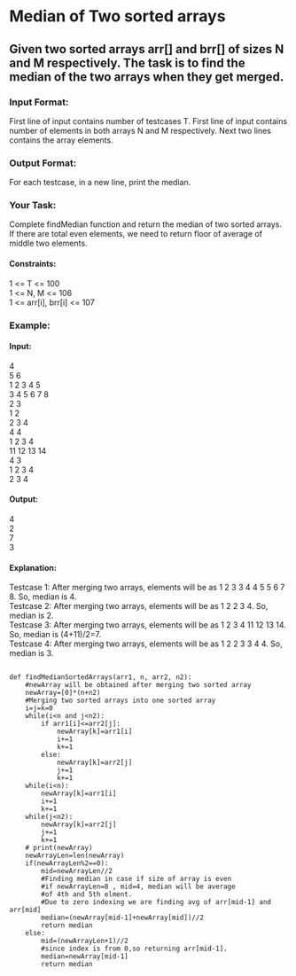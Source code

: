 # Median of Two sorted arrays
## Given two sorted arrays arr[] and brr[] of sizes N and M respectively. The task is to find the median of the two arrays when they get merged.

### Input Format:
First line of input contains number of testcases T. First line of input contains number of elements in both arrays N and M respectively. Next two lines contains the array elements.

### Output Format:
For each testcase, in a new line, print the median.

### Your Task:
Complete findMedian function and return the median of two sorted arrays. If there are total even elements, we need to return floor of average of middle two elements.

#### Constraints:<br>
1 <= T <= 100<br>
1 <= N, M <= 106<br>
1 <= arr[i], brr[i] <= 107<br>

### Example:<br>
#### Input:<br>
4<br>
5 6<br>
1 2 3 4 5<br>
3 4 5 6 7 8<br>
2 3<br>
1 2<br>
2 3 4<br>
4 4<br>
1 2 3 4<br>
11 12 13 14<br>
4 3<br>
1 2 3 4<br>
2 3 4<br>

#### Output:<br>
4<br>
2<br>
7<br>
3<br>

#### Explanation:
Testcase 1: After merging two arrays, elements will be as 1 2 3 3 4 4 5 5 6 7 8. So, median is 4.<br>
Testcase 2: After merging two arrays, elements will be as 1 2 2 3 4. So, median is 2.<br>
Testcase 3: After merging two arrays, elements will be as 1 2 3 4 11 12 13 14. So, median is (4+11)/2=7.<br>
Testcase 4: After merging two arrays, elements will be as 1 2 2 3 3 4 4. So, median is 3.<br>

```

def findMedianSortedArrays(arr1, n, arr2, n2):
    #newArray will be obtained after merging two sorted array
    newArray=[0]*(n+n2)
    #Merging two sorted arrays into one sorted array
    i=j=k=0
    while(i<n and j<n2):
        if arr1[i]<=arr2[j]:
            newArray[k]=arr1[i]
            i+=1
            k+=1
        else:
            newArray[k]=arr2[j]
            j+=1
            k+=1
    while(i<n):
        newArray[k]=arr1[i]
        i+=1
        k+=1
    while(j<n2):
        newArray[k]=arr2[j]
        j+=1
        k+=1
    # print(newArray)
    newArrayLen=len(newArray)
    if(newArrayLen%2==0):
        mid=newArrayLen//2
        #Finding median in case if size of array is even
        #if newArrayLen=8 , mid=4, median will be average 
        #of 4th and 5th elment.
        #Due to zero indexing we are finding avg of arr[mid-1] and arr[mid] 
        median=(newArray[mid-1]+newArray[mid])//2
        return median
    else:
        mid=(newArrayLen+1)//2
        #since index is from 0,so returning arr[mid-1].
        median=newArray[mid-1] 
        return median
        
  ```
